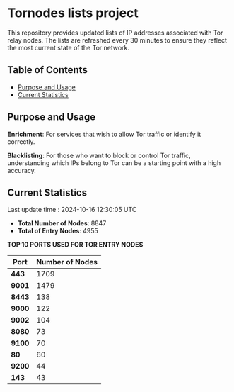 # Tornodes lists project

This repository provides updated lists of IP addresses associated with Tor relay nodes. The lists are refreshed every 30 minutes to ensure they reflect the most current state of the Tor network.

## Table of Contents

- [Purpose and Usage](#purpose-and-usage)
- [Current Statistics](#current-statistics)


## Purpose and Usage

**Enrichment**: For services that wish to allow Tor traffic or identify it correctly.

**Blacklisting**: For those who want to block or control Tor traffic, understanding which IPs belong to Tor can be a starting point with a high accuracy.

## Current Statistics

Last update time : 2024-10-16 12:30:05 UTC

- **Total Number of Nodes**: 8847
- **Total of Entry Nodes**: 4955

**TOP 10 PORTS USED FOR TOR ENTRY NODES**

| **Port** | **Number of Nodes** |
|------|-----------------|
| **443**   | 1709  |
| **9001**   | 1479  |
| **8443**   | 138  |
| **9000**   | 122  |
| **9002**   | 104  |
| **8080**   | 73  |
| **9100**   | 70  |
| **80**   | 60  |
| **9200**   | 44  |
| **143**   | 43  |


